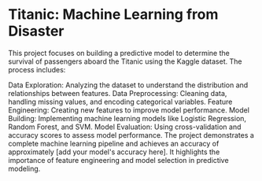   # Titanic: Machine Learning from Disaster
This project focuses on building a predictive model to determine the survival of passengers aboard the Titanic using the Kaggle dataset. The process includes:

Data Exploration: Analyzing the dataset to understand the distribution and relationships between features.
Data Preprocessing: Cleaning data, handling missing values, and encoding categorical variables.
Feature Engineering: Creating new features to improve model performance.
Model Building: Implementing machine learning models like Logistic Regression, Random Forest, and SVM.
Model Evaluation: Using cross-validation and accuracy scores to assess model performance.
The project demonstrates a complete machine learning pipeline and achieves an accuracy of approximately [add your model's accuracy here]. It highlights the importance of feature engineering and model selection in predictive modeling.


